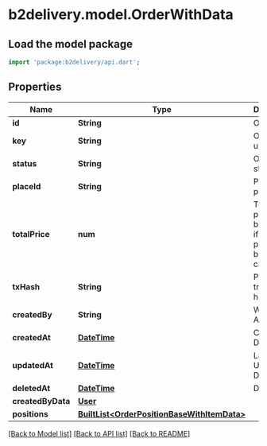 # b2delivery.model.OrderWithData

## Load the model package
```dart
import 'package:b2delivery/api.dart';
```

## Properties
Name | Type | Description | Notes
------------ | ------------- | ------------- | -------------
**id** | **String** | Order ID | 
**key** | **String** | Order unique key | 
**status** | **String** | Order status | 
**placeId** | **String** | Pick-up place ID | 
**totalPrice** | **num** | Total order price, can be changed if some position will be canceled | 
**txHash** | **String** | Payment transaction hash | [optional] 
**createdBy** | **String** | Wallet Address | 
**createdAt** | [**DateTime**](DateTime.md) | Creation Date | 
**updatedAt** | [**DateTime**](DateTime.md) | Last Updating Date | 
**deletedAt** | [**DateTime**](DateTime.md) | Delete Date | [optional] 
**createdByData** | [**User**](User.md) |  | 
**positions** | [**BuiltList&lt;OrderPositionBaseWithItemData&gt;**](OrderPositionBaseWithItemData.md) |  | 

[[Back to Model list]](../README.md#documentation-for-models) [[Back to API list]](../README.md#documentation-for-api-endpoints) [[Back to README]](../README.md)


